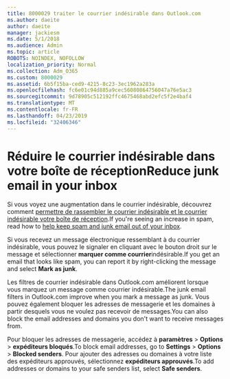 ```yaml
---
title: 8000029 traiter le courrier indésirable dans Outlook.com
ms.author: daeite
author: daeite
manager: jackiesm
ms.date: 5/1/2018
ms.audience: Admin
ms.topic: article
ROBOTS: NOINDEX, NOFOLLOW
localization_priority: Normal
ms.collection: Adm_O365
ms.custom: 8000029
ms.assetid: 6b5f15ba-ced9-4215-8c23-3ec1962a283a
ms.openlocfilehash: fc6e01c94d885a9cec56080864756047a76e5ac3
ms.sourcegitcommit: 9d78905c512192ffc4675468abd2efc5f2e4baf4
ms.translationtype: MT
ms.contentlocale: fr-FR
ms.lasthandoff: 04/23/2019
ms.locfileid: "32406346"
---
```

# <a name="reduce-junk-email-in-your-inbox"></a><span data-ttu-id="1dfed-102">Réduire le courrier indésirable dans votre boîte de réception</span><span class="sxs-lookup"><span data-stu-id="1dfed-102">Reduce junk email in your inbox</span></span>

<span data-ttu-id="1dfed-103">Si vous voyez une augmentation dans le courrier indésirable, découvrez comment [permettre de rassembler le courrier indésirable et le courrier indésirable votre boîte de réception](https://go.microsoft.com/fwlink/p/?linkid=873140).</span><span class="sxs-lookup"><span data-stu-id="1dfed-103">If you're seeing an increase in spam, read how to [help keep spam and junk email out of your inbox](https://go.microsoft.com/fwlink/p/?linkid=873140).</span></span>
  
<span data-ttu-id="1dfed-104">Si vous recevez un message électronique ressemblant à du courrier indésirable, vous pouvez le signaler en cliquant avec le bouton droit sur le message et sélectionner **marquer comme courrier**indésirable.</span><span class="sxs-lookup"><span data-stu-id="1dfed-104">If you get an email that looks like spam, you can report it by right-clicking the message and select **Mark as junk**.</span></span> 
  
<span data-ttu-id="1dfed-105">Les filtres de courrier indésirable dans Outlook.com améliorent lorsque vous marquez un message comme courrier indésirable.</span><span class="sxs-lookup"><span data-stu-id="1dfed-105">The junk email filters in Outlook.com improve when you mark a message as junk.</span></span> <span data-ttu-id="1dfed-106">Vous pouvez également bloquer les adresses de messagerie et les domaines à partir desquels vous ne voulez pas recevoir de messages.</span><span class="sxs-lookup"><span data-stu-id="1dfed-106">You can also block the email addresses and domains you don't want to receive messages from.</span></span>
  
<span data-ttu-id="1dfed-107">Pour bloquer les adresses de messagerie, accédez à **paramètres** \> **Options** \> **expéditeurs bloqués**.</span><span class="sxs-lookup"><span data-stu-id="1dfed-107">To block email addresses, go to **Settings** \> **Options** \> **Blocked senders**.</span></span> <span data-ttu-id="1dfed-108">Pour ajouter des adresses ou domaines à votre liste des expéditeurs approuvés, sélectionnez **expéditeurs approuvés**.</span><span class="sxs-lookup"><span data-stu-id="1dfed-108">To add addresses or domains to your safe senders list, select **Safe senders**.</span></span> 
  

